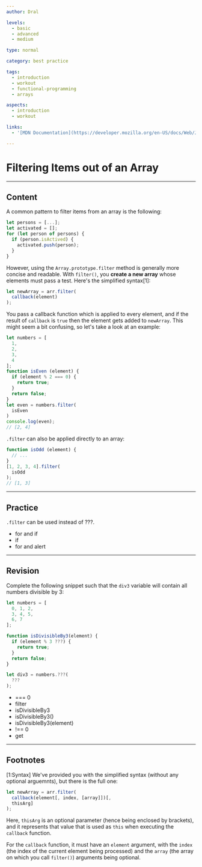 ```yaml
---
author: Dral

levels:
  - basic
  - advanced
  - medium

type: normal

category: best practice

tags:
  - introduction
  - workout
  - functional-programming
  - arrays

aspects:
  - introduction
  - workout

links:
  - '[MDN Documentation](https://developer.mozilla.org/en-US/docs/Web/JavaScript/Reference/Global_Objects/Array/filter){documentation}'

---
```


# Filtering Items out of an Array

---
## Content

A common pattern to filter items from an array is the following:

```js
let persons = [...];
let activated = [];
for (let person of persons) {
  if (person.isActived) {
    activated.push(person);
  }
}
```

However, using the `Array.prototype.filter` method is generally more concise and readable. With `filter()`, you **create a new array** whose elements must pass a test. Here's the simplified syntax[1]:

```js
let newArray = arr.filter(
  callback(element)
);
```

You pass a callback function which is applied to every element, and if the result of `callback` is `true` then the element gets added to `newArray`. This might seem a bit confusing, so let's take a look at an example:

```js
let numbers = [
  1,
  2,
  3,
  4
];
function isEven (element) {
  if (element % 2 === 0) {
    return true;
  }
  return false;
}
let even = numbers.filter(
  isEven
)
console.log(even);
// [2, 4]
```

`.filter` can also be applied directly to an array:

```js
function isOdd (element) {
  // ...
}
[1, 2, 3, 4].filter(
  isOdd
);
// [1, 3]
```

---
## Practice

`.filter`  can be used instead of ???.

* for and if
* if
* for and alert

---
## Revision

Complete the following snippet such that the `div3` variable will contain all numbers divisible by 3:

```javascript
let numbers = [
  0, 1, 2,
  3, 4, 5,
  6, 7
];

function isDivisibleBy3(element) {
  if (element % 3 ???) {
    return true;
  }
  return false;
}

let div3 = numbers.???(
  ???
);
```

* === 0
* filter
* isDivisibleBy3
* isDivisibleBy3()
* isDivisibleBy3(element)
* !== 0
* get

---
## Footnotes

[1:Syntax]
We've provided you with the simplified syntax (without any optional arguemnts), but there is the full one:

```js
let newArray = arr.filter(
  callback(element[, index, [array]])[,
  thisArg]
);
```

Here, `thisArg` is an optional parameter (hence being enclosed by brackets), and it represents that value that is used as `this` when executing the `callback` function.

For the `callback` function, it must have an `element` argument, with the `index` (the index of the current element being processed) and the `array` (the array on which you call `filter()`) arguments being optional. 